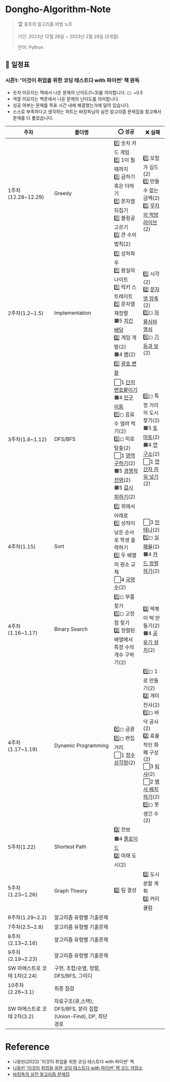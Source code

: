 # Dongho-Algorithm-Note

> 🏆 동호의 알고리즘 비법 노트
>
> 기간: 2023년 12월 28일 ~ 2023년 2월 28일 (3개월)
>
> 언어: Python

## 📅 일정표

### 시즌1: '이것이 취업을 위한 코딩 테스트다 with 파이썬' 책 완독

- 숫자 이모지는 책에서 나온 문제의 난이도(1~3)를 의미합니다. ◻: +0.5
- 색깔 이모지는 백준에서 나온 문제의 난이도를 의미합니다.
- 성공 여부는 문제를 목표 시간 내에 해결했는가에 달려 있습니다.
- 스스로 부족하다고 생각하는 파트는 바킹독님의 실전 알고리즘 문제집을 참고해서 문제를 더 풀었습니다.

| 주차               | 폴더명                 | ⭕ 성공                                                                  | ❌ 실패                                                                          |
| ------------------ | ---------------------- | ------------------------------------------------------------------------ | -------------------------------------------------------------------------------- |
| 1주차(12.28~12.29) | Greedy                 | 1️⃣ 숫자 카드 게임<br>1️⃣ 1이 될 때까지<br>1️⃣ 곱하기 혹은 더하기<br>1️⃣ 문자열 뒤집기<br>1️⃣ 볼링공 고르기<br>1️⃣ 큰 수의 법칙(2)  | 1️⃣ 모험가 길드(2)<br>1️⃣ 만들 수 없는 금액(2)<br>1️⃣ [무지의 먹방 라이브](https://school.programmers.co.kr/learn/courses/30/lessons/42891)(2)|
| 2주차(1.2~1.5)     | Implementation | 1️⃣ 상하좌우<br>1️⃣ 왕실의 나이트<br>1️⃣ 럭키 스트레이트<br>1️⃣ 문자열 재정렬<br>🟧5 [치킨 배달](https://www.acmicpc.net/problem/15686)<br>2️⃣ 게임 개발(2)<br>🟧4 [뱀](https://www.acmicpc.net/problem/3190)(2)<br>1️⃣ [괄호 변환](https://school.programmers.co.kr/learn/courses/30/lessons/60058) | 1️⃣ 시각(2)<br>2️⃣ [문자열 압축](https://school.programmers.co.kr/learn/courses/30/lessons/60057?language=python3)(2)<br>1️⃣◻ [자물쇠와 열쇠](https://school.programmers.co.kr/learn/courses/30/lessons/60059)<br>1️⃣◻ [기둥과 보](https://school.programmers.co.kr/learn/courses/30/lessons/60061)(2)|
| 3주차(1.8~1.12)    | DFS/BFS                | ⬜1 [단지번호붙이기](https://www.acmicpc.net/problem/2667)<br>🟧4 [인구 이동](https://www.acmicpc.net/problem/16234)<br>1️⃣◻ 음료수 얼려 먹기(2)<br>1️⃣◻ 미로 탈출(2)<br>⬜1 [영역 구하기](https://www.acmicpc.net/problem/2583)(2)<br>🟧5 [경쟁적 전염](https://www.acmicpc.net/problem/18405)(2)<br>🟧5 [감시 피하기](https://www.acmicpc.net/problem/18428)(2) | 1️⃣◻ 특정 거리의 도시 찾기(2)<br>🟧5 [토마토](https://www.acmicpc.net/problem/7569)(2)<br>🟧4 [연구소](https://www.acmicpc.net/problem/14502)(2)<br>⬜1 [연산자 끼워 넣기](https://www.acmicpc.net/problem/14888)(2)|
| 4주차(1.15) | Sort | 1️⃣ 위에서 아래로<br>1️⃣ 성적이 낮은 순서로 학생 출력하기<br>1️⃣ 두 배열의 원소 교체<br>⬜4 [국영수](https://www.acmicpc.net/problem/10825)(2) |⬜3 [안테나](https://www.acmicpc.net/problem/18310)(2)<br>1️⃣◻ [실패율](https://school.programmers.co.kr/learn/courses/30/lessons/42889)(2)<br>🟧4 [카드 정렬하기](https://www.acmicpc.net/problem/1715)(2)|
| 4주차(1.16~1.17) | Binary Search | 1️⃣◻ 부품 찾기<br>1️⃣◻ 고정점 찾기<br>2️⃣ 정렬된 배열에서 특정 수의 개수 구하기(2) | 2️⃣ 떡볶이 떡 만들기(2)<br>🟧4 [공유기 설치](https://www.acmicpc.net/problem/2110)(2)
| 4주차(1.17~1.19) | Dynamic Programming | 1️⃣◻ 금광<br>1️⃣◻ 편집 거리<br>⬜1 [정수 삼각형](https://www.acmicpc.net/problem/1932)(2) | 1️⃣◻ 1로 만들기(2)<br>2️⃣ 개미 전사(2)<br>1️⃣◻ 바닥 공사(2)<br>2️⃣ 효율적인 화폐 구성(2)<br>⬜3 [퇴사](https://www.acmicpc.net/problem/14501)(2)<br>⬜2 [병사 배치하기](https://www.acmicpc.net/problem/18353)(2)<br>1️⃣◻ 못생긴 수(2) |
| 5주차(1.22) | Shortest Path | 3️⃣ 전보<br>🟧4 [플로이드](https://www.acmicpc.net/problem/11404)<br>2️⃣ 미래 도시(2) |
| 5주차(1.23~1.26) | Graph Theory | 2️⃣ 팀 결성 | 2️⃣ 도시 분할 계획<br>3️⃣ 커리큘럼
| 6주차(1.29~2.2) | 알고리즘 유형별 기출문제 |
| 7주차(2.5~2.8) | 알고리즘 유형별 기출문제 |
| 8주차(2.13~2.16) | 알고리즘 유형별 기출문제 |
| 9주차(2.19~2.23) | 알고리즘 유형별 기출문제 |
| SW 마에스트로 코테 1차(2.24) | 구현, 조합/순열, 정렬, DFS/BFS, 그리디
| 10주차(2.26~3.1) | 최종 점검 |
| SW 마에스트로 코테 2차(3.2) | 자료구조(큐,스택), DFS/BFS, 분리 집합 (Union-Find), DP, 최단경로

# Reference

- 나동빈(2022) '이것이 취업을 위한 코딩 테스트다 with 파이썬' 책
- [나동빈 '이것이 취업을 위한 코딩 테스트다 with 파이썬' 책 코드 저장소](https://github.com/ndb796/python-for-coding-test)
- [바킹독의 실전 알고리즘 문제집](https://github.com/encrypted-def/basic-algo-lecture/blob/master/workbook.md)
